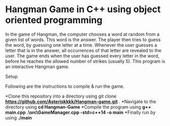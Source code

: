 # Hangman Game in C++ using object oriented programming

In the game of Hangman, the computer chooses a word at random from a given list of words. This word is the answer. The player then tries to guess the word, by guessing one letter at a time. Whenever the user guesses a letter that is in the answer, all occurrences of that letter are revealed to the user. The game ends when the user has guessed every letter in the word, before he reaches the allowed number of strikes (usually 5). This program is an interactive Hangman game.

Setup

Following are the instructions to compile & run the game.

*Clone this repository into a directory using git clone **https://github.com/Asteriskkkk/Hangman-game.git** .
*Navigate to the directory using **cd Hangman-Game**
*Compile the program using **g++ main.cpp .\src\GameManager.cpp -std=c++14 -o main**
*Finally run by using **./main**
